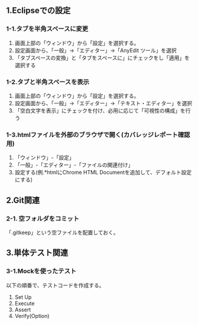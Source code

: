 ## 1.Eclipseでの設定

### 1-1.タブを半角スペースに変更

1. 画面上部の「ウィンドウ」から「設定」を選択する。
2. 設定画面から、「一般」→「エディター」→「AnyEdit ツール」を選択
3. 「タブスペースの変換」と「タブをスペースに」にチェックをし「適用」を選択する

### 1-2.タブと半角スペースを表示

1. 画面上部の「ウィンドウ」から「設定」を選択する。
2. 設定画面から、「一般」→「エディター」→「テキスト・エディター」を選択
3. 「空白文字を表示」にチェックを付け、必用に応じて「可視性の構成」を行う

### 1-3.htmlファイルを外部のブラウザで開く(カバレッジレポート確認用)

1. 「ウィンドウ」-「設定」
2. 「一般」-「エディター」-「ファイルの関連付け」
3. 設定する(例.*htmlにChrome HTML Documentを追加して、デフォルト設定にする)


## 2.Git関連

### 2-1. 空フォルダをコミット

「.gitkeep」という空ファイルを配置しておく。

## 3.単体テスト関連

### 3-1.Mockを使ったテスト

以下の順番で、テストコードを作成する。

1. Set Up
2. Execute
3. Assert
4. Verify(Option)
